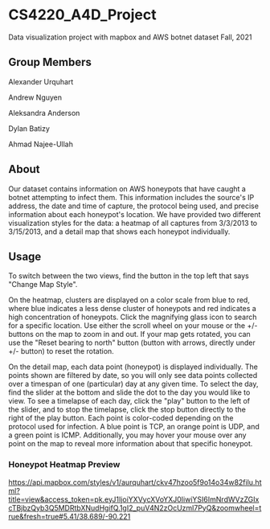 # CS4220_A4D_Project
Data visualization project with mapbox and AWS botnet dataset
Fall, 2021

## Group Members

Alexander Urquhart

Andrew Nguyen

Aleksandra Anderson

Dylan Batizy

Ahmad Najee-Ullah

## About

Our dataset contains information on AWS honeypots that have caught a botnet attempting 
to infect them. This information includes the source's IP address, the date and time 
of capture, the protocol being used, and precise information about each honeypot's 
location. We have provided two different visualization styles for the data: a heatmap 
of all captures from 3/3/2013 to 3/15/2013, and a detail map that shows each honeypot 
individually.

## Usage

To switch between the two views, find the button in the top left that says "Change 
Map Style". 

On the heatmap, clusters are displayed on a color scale from blue to red, where blue 
indicates a less dense cluster of honeypots and red indicates a high concentration 
of honeypots. Click the magnifying glass icon to search for a specific location. Use 
either the scroll wheel on your mouse or the +/- buttons on the map to zoom in and 
out. If your map gets rotated, you can use the "Reset bearing to north" button 
(button with arrows, directly under +/- button) to reset the rotation. 

On the detail map, each data point (honeypot) is displayed individually. The points 
shown are filtered by date, so you will only see data points collected over a 
timespan of one (particular) day at any given time. To select the day, find the 
slider at the bottom and slide the dot to the day you would like to view. To see a 
timelapse of each day, click the "play" button to the left of the slider, and to 
stop the timelapse, click the stop button directly to the right of the play button. 
Each point is color-coded depending on the protocol used for infection. A blue point 
is TCP, an orange point is UDP, and a green point is ICMP. Additionally, you may 
hover your mouse over any point on the map to reveal more information about that
specific honeypot.

### Honeypot Heatmap Preview 
https://api.mapbox.com/styles/v1/aurquhart/ckv47hzoo5f9o14o34w82filu.html?title=view&access_token=pk.eyJ1IjoiYXVycXVoYXJ0IiwiYSI6ImNrdWVzZGIxcTBjbzQyb3Q5MDRtbXNudHgifQ.1gI2_puV4N2zOcUzml7PyQ&zoomwheel=true&fresh=true#5.41/38.689/-90.221
